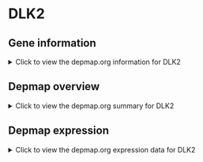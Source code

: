 <h1>DLK2</h1>

<h2>Gene information</h2>
<details>
  <summary>Click to view the depmap.org information for DLK2</summary>
  <iframe src="https://depmap.org/portal/gene/DLK2?tab=about" style="border:none;width:100%;height:800px"></iframe>
</details>

<h2>Depmap overview</h2>
<details>
  <summary>Click to view the depmap.org summary for DLK2</summary>
  <iframe src="https://depmap.org/portal/gene/DLK2?tab=overview" style="border:none;width:100%;height:800px"></iframe>
</details>

<h2>Depmap expression</h2>
<details>
  <summary>Click to view the depmap.org expression data for DLK2</summary>
  <iframe src="https://depmap.org/portal/gene/DLK2?tab=characterization" style="border:none;width:100%;height:800px"></iframe>
</details>


<!--
<h2>Reactome Pathway diagram</h2>
<details>
  <summary>Click to view Reactome pathway for DLK2</summary>
  PNAME
</details>
-->



